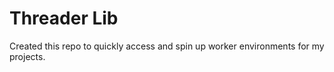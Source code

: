 # Threader Lib

Created this repo to quickly access and spin up worker environments for my projects.

